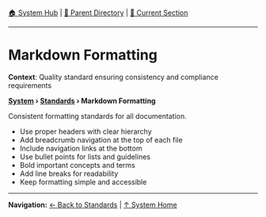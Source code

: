 [🏠 System Hub](../INDEX.md) | [📁 Parent Directory](./) | [📖 Current Section](#)

---

# Markdown Formatting

**Context**: Quality standard ensuring consistency and compliance requirements


**[System](../INDEX.md) › [Standards](../STANDARDS.md) › Markdown Formatting**

Consistent formatting standards for all documentation.

- Use proper headers with clear hierarchy
- Add breadcrumb navigation at the top of each file
- Include navigation links at the bottom
- Use bullet points for lists and guidelines
- Bold important concepts and terms
- Add line breaks for readability
- Keep formatting simple and accessible

---
**Navigation:** [← Back to Standards](../STANDARDS.md) | [↑ System Home](../INDEX.md)
